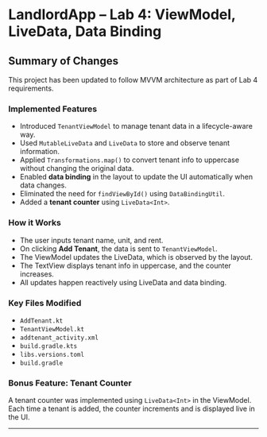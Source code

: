 # LandlordApp – Lab 4: ViewModel, LiveData, Data Binding

## Summary of Changes

This project has been updated to follow MVVM architecture as part of Lab 4 requirements.

### Implemented Features

- Introduced `TenantViewModel` to manage tenant data in a lifecycle-aware way.
- Used `MutableLiveData` and `LiveData` to store and observe tenant information.
- Applied `Transformations.map()` to convert tenant info to uppercase without changing the original data.
- Enabled **data binding** in the layout to update the UI automatically when data changes.
- Eliminated the need for `findViewById()` using `DataBindingUtil`.
- Added a **tenant counter** using `LiveData<Int>`.

### How it Works

- The user inputs tenant name, unit, and rent.
- On clicking **Add Tenant**, the data is sent to `TenantViewModel`.
- The ViewModel updates the LiveData, which is observed by the layout.
- The TextView displays tenant info in uppercase, and the counter increases.
- All updates happen reactively using LiveData and data binding.

### Key Files Modified

- `AddTenant.kt`
- `TenantViewModel.kt`
- `addtenant_activity.xml`
- `build.gradle.kts`
- `libs.versions.toml`
- `build.gradle`

### Bonus Feature: Tenant Counter

A tenant counter was implemented using `LiveData<Int>` in the ViewModel.  
Each time a tenant is added, the counter increments and is displayed live in the UI.

---

